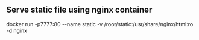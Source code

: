## Serve static file using nginx container
docker run -p7777:80 --name static -v /root/static:/usr/share/nginx/html:ro -d nginx
